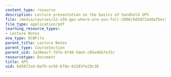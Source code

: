 ```yaml
---
content_type: resource
description: Lecture presentation on the basics of handheld GPS
file: /media/courses/12-s56-gps-where-are-you-fall-2008/bd5072a48afbec566f8e63283fe29c38_sem07.pdf
file_type: application/pdf
learning_resource_types:
- Lecture Notes
ocw_type: OCWFile
parent_title: Lecture Notes
parent_type: CourseSection
parent_uid: 3a30eacf-7d7e-bf40-5de5-c05ed6b7e35c
resourcetype: Document
title: GPS
uid: bd5072a4-8afb-ec56-6f8e-63283fe29c38
---
```

